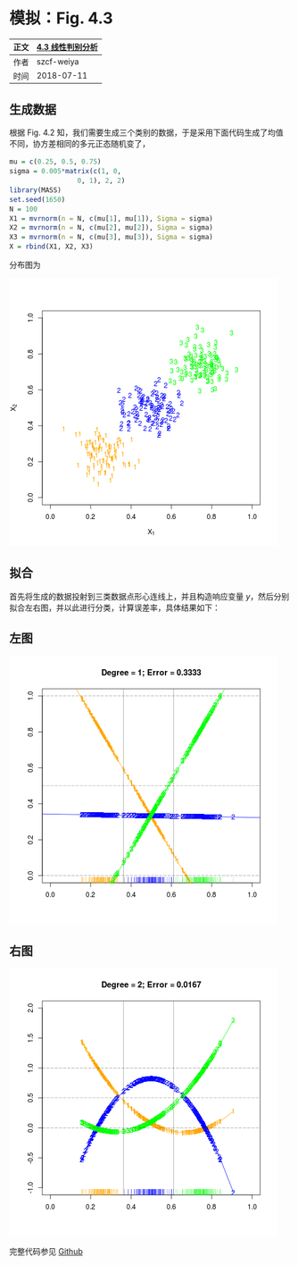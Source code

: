 # 模拟：Fig. 4.3

| 正文 | [4.3 线性判别分析](../../04-Linear-Methods-for-Classification/4.2-Linear-Regression-of-an-Indicator-Matrix/index.html) |
| ---- | ---------------------------------------- |
| 作者   | szcf-weiya                               |
| 时间   | 2018-07-11                               |

## 生成数据

根据 Fig. 4.2 知，我们需要生成三个类别的数据，于是采用下面代码生成了均值不同，协方差相同的多元正态随机变了，

```r
mu = c(0.25, 0.5, 0.75)
sigma = 0.005*matrix(c(1, 0,
                 0, 1), 2, 2)
library(MASS)
set.seed(1650)
N = 100
X1 = mvrnorm(n = N, c(mu[1], mu[1]), Sigma = sigma)
X2 = mvrnorm(n = N, c(mu[2], mu[2]), Sigma = sigma)
X3 = mvrnorm(n = N, c(mu[3], mu[3]), Sigma = sigma)
X = rbind(X1, X2, X3)
```

分布图为

![](reproduce-fig-4-2.png)

## 拟合

首先将生成的数据投射到三类数据点形心连线上，并且构造响应变量 $y$，然后分别拟合左右图，并以此进行分类，计算误差率，具体结果如下：

## 左图

![](reproduce-fig-4-3l.png)

## 右图

![](reproduce-fig-4-3r.png)

完整代码参见 [Github](https://github.com/szcf-weiya/ESL-CN/tree/master/docs/notes/LDA/sim-fig-4-2.R)

